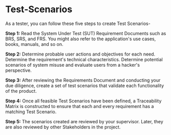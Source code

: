 # Test-Scenarios
As a tester, you can follow these five steps to create Test Scenarios-  

**Step 1:** Read the System Under Test (SUT) Requirement Documents such as BRS, SRS, and FRS.  You might also refer to the application's use cases, books, manuals, and so on.  

**Step 2:** Determine probable user actions and objectives for each need. Determine the requirement's technical characteristics. Determine potential scenarios of system misuse and evaluate users from a hacker's perspective.  

**Step 3:** After reviewing the Requirements Document and conducting your due diligence, create a set of test scenarios that validate each functionality of the product.  

**Step 4:** Once all feasible Test Scenarios have been defined, a Traceability Matrix is constructed to ensure that each and every requirement has a matching Test Scenario.

**Step 5:** The scenarios created are reviewed by your supervisor. Later, they are also reviewed by other Stakeholders in the project.  

